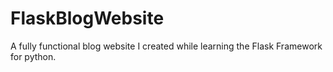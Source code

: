 # FlaskBlogWebsite
 A fully functional blog website I created while learning the Flask Framework for python.

